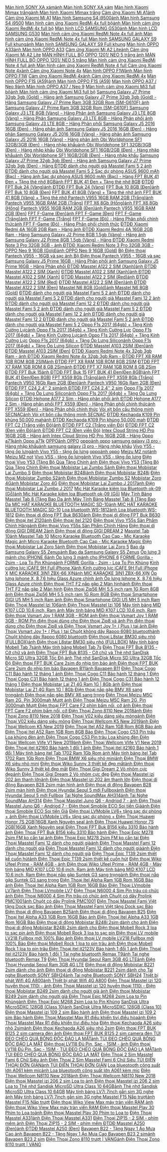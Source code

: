  [Màn hình SONY XA xám](https://xasaxa.com/v1/pd/phu-kien-khac-man-hinh-sony-xa-xam/6614)[ảnh Màn hình SONY XA xám](https://xasaxa.com/v1/storage/phu-kien-dien-thoai-khac/man-hinh-sony-xa-xam.jpg) [Màn hình Xiaomi Mimax trắng](https://xasaxa.com/v1/pd/phu-kien-khac-man-hinh-xiaomi-mimax-trang/6613)[ảnh Màn hình Xiaomi Mimax trắng](https://xasaxa.com/v1/storage/phu-kien-dien-thoai-khac/man-hinh-xiaomi-mimax-trang.jpg) [Cảm ứng Xiaomi Mi A1](https://xasaxa.com/v1/pd/phu-kien-khac-cam-ung-xiaomi-mi-a1/6612)[ảnh Cảm ứng Xiaomi Mi A1](https://xasaxa.com/v1/storage/phu-kien-dien-thoai-khac/cam-ung-xiaomi-mi-a1.jpg) [Màn hình Samsung S4 i9500](https://xasaxa.com/v1/pd/phu-kien-khac-man-hinh-samsung-s4-i9500/6611)[ảnh Màn hình Samsung S4 i9500](https://xasaxa.com/v1/storage/phu-kien-dien-thoai-khac/man-hinh-samsung-s4-i9500.jpg) [Màn hình cảm ứng Xiaomi RedMi 4x full bộ](https://xasaxa.com/v1/pd/phu-kien-khac-man-hinh-cam-ung-xiaomi-redmi-4x-full-bo/6610)[ảnh Màn hình cảm ứng Xiaomi RedMi 4x full bộ](https://xasaxa.com/v1/storage/phu-kien-dien-thoai-khac/man-hinh-cam-ung-xiaomi-redmi-4x-full-bo.jpg) [Màn hình LCD SAMSUNG G530](https://xasaxa.com/v1/pd/phu-kien-khac-man-hinh-lcd-samsung-g530/6609)[ảnh Màn hình LCD SAMSUNG G530](https://xasaxa.com/v1/storage/phu-kien-dien-thoai-khac/man-hinh-lcd-samsung-g530.jpg) [Màn hình cảm ứng Xiaomi RedMi Note 4x full ](https://xasaxa.com/v1/pd/phu-kien-khac-man-hinh-cam-ung-xiaomi-redmi-note-4x-full/6608)[ảnh Màn hình cảm ứng Xiaomi RedMi Note 4x full ](https://xasaxa.com/v1/storage/phu-kien-dien-thoai-khac/man-hinh-cam-ung-xiaomi-redmi-note-4x-full.jpg) [Màn hình SAMSUNG GALAXY S9 Full khung](https://xasaxa.com/v1/pd/phu-kien-khac-man-hinh-samsung-galaxy-s9-full-khung/6607)[ảnh Màn hình SAMSUNG GALAXY S9 Full khung](https://xasaxa.com/v1/storage/phu-kien-dien-thoai-khac/man-hinh-samsung-galaxy-s9-full-khung.jpg) [Màn hình OPPO A33](https://xasaxa.com/v1/pd/phu-kien-thay-the-man-hinh-oppo-a33/6606)[ảnh Màn hình OPPO A33](https://xasaxa.com/v1/storage/phu-kien-thay-the/man-hinh-oppo-a33.jpg) [Cảm ứng Xiaomi Mi A2 Lite](https://xasaxa.com/v1/pd/phu-kien-khac-cam-ung-xiaomi-mi-a2-lite/6605)[ảnh Cảm ứng Xiaomi Mi A2 Lite](https://xasaxa.com/v1/storage/phu-kien-dien-thoai-khac/cam-ung-xiaomi-mi-a2-lite.jpg) [MÀN HÌNH FULL BỘ OPPO 1201/ NEO 5 trắng ](https://xasaxa.com/v1/pd/mieng-dan-man-hinh-dien-thoai-man-hinh-full-bo-oppo-1201-neo-5-trang/6604)[ảnh MÀN HÌNH FULL BỘ OPPO 1201/ NEO 5 trắng ](https://xasaxa.com/v1/storage/mieng-dan-man-hinh-dien-thoai/man-hinh-full-bo-oppo-1201-neo-5-trang.jpg) [Màn hình cảm ứng Xiaomi RedMi Note 4 full ](https://xasaxa.com/v1/pd/phu-kien-khac-man-hinh-cam-ung-xiaomi-redmi-note-4-full/6603)[ảnh Màn hình cảm ứng Xiaomi RedMi Note 4 full ](https://xasaxa.com/v1/storage/phu-kien-dien-thoai-khac/man-hinh-cam-ung-xiaomi-redmi-note-4-full.jpg) [Cảm ứng Xiaomi Note 4x](https://xasaxa.com/v1/pd/phu-kien-khac-cam-ung-xiaomi-note-4x/6602)[ảnh Cảm ứng Xiaomi Note 4x](https://xasaxa.com/v1/storage/phu-kien-dien-thoai-khac/cam-ung-xiaomi-note-4x.jpg) [Màn hình OPPO F1W](https://xasaxa.com/v1/pd/phu-kien-thay-the-man-hinh-oppo-f1w/6601)[ảnh Màn hình OPPO F1W](https://xasaxa.com/v1/storage/phu-kien-thay-the/man-hinh-oppo-f1w.jpg) [Cảm ứng Xiaomi RedMi 4x](https://xasaxa.com/v1/pd/phu-kien-khac-cam-ung-xiaomi-redmi-4x/6600)[ảnh Cảm ứng Xiaomi RedMi 4x](https://xasaxa.com/v1/storage/phu-kien-dien-thoai-khac/cam-ung-xiaomi-redmi-4x.jpg) [Màn hình OPPO F1S (A59)](https://xasaxa.com/v1/pd/phu-kien-thay-the-man-hinh-oppo-f1s-a59/6599)[ảnh Màn hình OPPO F1S (A59)](https://xasaxa.com/v1/storage/phu-kien-thay-the/man-hinh-oppo-f1s-a59.jpg) [Màn hình OPPO A37 / Neo 9](https://xasaxa.com/v1/pd/phu-kien-thay-the-man-hinh-oppo-a37-neo-9/6598)[ảnh Màn hình OPPO A37 / Neo 9](https://xasaxa.com/v1/storage/phu-kien-thay-the/man-hinh-oppo-a37-neo-9.jpg) [Màn hình cảm ứng Xiaomi Mi3 full bộ](https://xasaxa.com/v1/pd/phu-kien-khac-man-hinh-cam-ung-xiaomi-mi3-full-bo/6597)[ảnh Màn hình cảm ứng Xiaomi Mi3 full bộ](https://xasaxa.com/v1/storage/phu-kien-dien-thoai-khac/man-hinh-cam-ung-xiaomi-mi3-full-bo.jpg) [Samsung Galaxy J7 Prime 32gb 3gb (Gold) - Hãng ](https://xasaxa.com/v1/pd/dien-thoai-di-dong-samsung-galaxy-j7-prime-32gb-3gb-gold-hang/6596)[ảnh Samsung Galaxy J7 Prime 32gb 3gb (Gold) - Hãng ](https://xasaxa.com/v1/storage/dien-thoai-di-dong/samsung-galaxy-j7-prime-32gb-3gb-gold-hang.jpg) [Samsung Galaxy J7 Prime Ram 3GB 32GB Rom (SM-G610F) ](https://xasaxa.com/v1/pd/dien-thoai-di-dong-samsung-galaxy-j7-prime-ram-3gb-32gb-rom-sm-g610f/6595)[ảnh Samsung Galaxy J7 Prime Ram 3GB 32GB Rom (SM-G610F) ](https://xasaxa.com/v1/storage/dien-thoai-di-dong/samsung-galaxy-j7-prime-ram-3gb-32gb-rom-sm-g610f.jpg) [Samsung Galaxy J3 LTE 8GB (Vàng) – Hãng Phân ](https://xasaxa.com/v1/pd/dien-thoai-di-dong-samsung-galaxy-j3-lte-8gb-vang-hang-phan/6594)[ảnh Samsung Galaxy J3 LTE 8GB (Vàng) – Hãng Phân ](https://xasaxa.com/v1/storage/dien-thoai-di-dong/samsung-galaxy-j3-lte-8gb-vang-hang-phan.jpg) [Samsung Galaxy J3 LTE 8GB – Hãng Phân phối ](https://xasaxa.com/v1/pd/dien-thoai-di-dong-samsung-galaxy-j3-lte-8gb-hang-phan-phoi/6593)[ảnh Samsung Galaxy J3 LTE 8GB – Hãng Phân phối ](https://xasaxa.com/v1/storage/dien-thoai-di-dong/samsung-galaxy-j3-lte-8gb-hang-phan-phoi.jpg) [Samsung Galaxy J5 2016 16GB (Đen) - Hãng phân ](https://xasaxa.com/v1/pd/dien-thoai-di-dong-samsung-galaxy-j5-2016-16gb-den-hang-phan/6592)[ảnh Samsung Galaxy J5 2016 16GB (Đen) - Hãng phân ](https://xasaxa.com/v1/storage/dien-thoai-di-dong/samsung-galaxy-j5-2016-16gb-den-hang-phan.jpg) [Samsung Galaxy J5 2016 16GB (Vàng) - Hãng phân ](https://xasaxa.com/v1/pd/dien-thoai-di-dong-samsung-galaxy-j5-2016-16gb-vang-hang-phan/6591)[ảnh Samsung Galaxy J5 2016 16GB (Vàng) - Hãng phân ](https://xasaxa.com/v1/storage/dien-thoai-di-dong/samsung-galaxy-j5-2016-16gb-vang-hang-phan.jpg) [](https://xasaxa.com/v1/pd/dien-thoai-di-dong/6590)[ảnh ](https://xasaxa.com/v1/storage/dien-thoai-di-dong/WfRj_.jpg) [Obi Worldphone SF1 32GB/3GB (Đen) - Hàng nhập khẩu](https://xasaxa.com/v1/pd/dien-thoai-di-dong-obi-worldphone-sf1-32gb3gb-den-hang-nhap-khau/6589)[ảnh Obi Worldphone SF1 32GB/3GB (Đen) - Hàng nhập khẩu](https://xasaxa.com/v1/storage/dien-thoai-di-dong/obi-worldphone-sf1-32gb3gb-den-hang-nhap-khau.jpg) [Obi Worldphone SF1 16GB/2GB (Đen) - Hàng nhập khẩu](https://xasaxa.com/v1/pd/dien-thoai-di-dong-obi-worldphone-sf1-16gb2gb-den-hang-nhap-khau/6588)[ảnh Obi Worldphone SF1 16GB/2GB (Đen) - Hàng nhập khẩu](https://xasaxa.com/v1/storage/dien-thoai-di-dong/obi-worldphone-sf1-16gb2gb-den-hang-nhap-khau.jpg) [Samsung Galaxy J7 Prime 32gb 3gb (Đen) - Hãng ](https://xasaxa.com/v1/pd/dien-thoai-di-dong-samsung-galaxy-j7-prime-32gb-3gb-den-hang/6587)[ảnh Samsung Galaxy J7 Prime 32gb 3gb (Đen) - Hãng ](https://xasaxa.com/v1/storage/dien-thoai-di-dong/samsung-galaxy-j7-prime-32gb-3gb-den-hang.jpg) [ĐTDĐ dành cho người già Masstel Fami 5 2 ](https://xasaxa.com/v1/pd/dien-thoai-di-dong-dtdd-danh-cho-nguoi-gia-masstel-fami-5-2/6586)[ảnh ĐTDĐ dành cho người già Masstel Fami 5 2 ](https://xasaxa.com/v1/storage/dien-thoai-di-dong/d99g_dtdd-danh-cho-nguoi-gia-masstel-fami-5-2.jpg) [Sạc dự phòng ASUS 9600 mAh (Bạc) - Hàng ](https://xasaxa.com/v1/pd/pin-sac-du-phong-sac-du-phong-asus-9600-mah-bac-hang/6585)[ảnh Sạc dự phòng ASUS 9600 mAh (Bạc) - Hàng ](https://xasaxa.com/v1/storage/pin-sac-du-phong/sac-du-phong-asus-9600-mah-bac-hang.jpg) [FPT BUK 41 Đen + Tặng thẻ nhớ 8GB](https://xasaxa.com/v1/pd/dien-thoai-di-dong-fpt-buk-41-den-tang-the-nho-8gb/6584)[ảnh FPT BUK 41 Đen + Tặng thẻ nhớ 8GB](https://xasaxa.com/v1/storage/dien-thoai-di-dong/fpt-buk-41-den-tang-the-nho-8gb.jpg) [ĐTDĐ FPT Buk 24 (Vàng)](https://xasaxa.com/v1/pd/dien-thoai-di-dong-dtdd-fpt-buk-24-vang/6583)[ảnh ĐTDĐ FPT Buk 24 (Vàng)](https://xasaxa.com/v1/storage/dien-thoai-di-dong/dtdd-fpt-buk-24-vang.jpg) [FPT Buk 10 8GB (Đen)](https://xasaxa.com/v1/pd/dien-thoai-di-dong-fpt-buk-10-8gb-den/6582)[ảnh FPT Buk 10 8GB (Đen)](https://xasaxa.com/v1/storage/dien-thoai-di-dong/fpt-buk-10-8gb-den.jpg) [FPT BUK 41 8GB (Vàng) + Tặng thẻ nhớ ](https://xasaxa.com/v1/pd/dien-thoai-di-dong-fpt-buk-41-8gb-vang-tang-the-nho/6581)[ảnh FPT BUK 41 8GB (Vàng) + Tặng thẻ nhớ ](https://xasaxa.com/v1/storage/dien-thoai-di-dong/fpt-buk-41-8gb-vang-tang-the-nho.jpg) [Pantech V955 16GB RAM 2GB (Trắng)](https://xasaxa.com/v1/pd/dien-thoai-di-dong-pantech-v955-16gb-ram-2gb-trang/6580)[ảnh Pantech V955 16GB RAM 2GB (Trắng)](https://xasaxa.com/v1/storage/dien-thoai-di-dong/pantech-v955-16gb-ram-2gb-trang.jpg) [FPT X6 8Gb (Hồng)](https://xasaxa.com/v1/pd/dien-thoai-di-dong-fpt-x6-8gb-hong/6579)[ảnh FPT X6 8Gb (Hồng)](https://xasaxa.com/v1/storage/dien-thoai-di-dong/fpt-x6-8gb-hong.jpg) [Pantech V955 16GB RAM 2GB (Đen)](https://xasaxa.com/v1/pd/dien-thoai-di-dong-pantech-v955-16gb-ram-2gb-den/6578)[ảnh Pantech V955 16GB RAM 2GB (Đen)](https://xasaxa.com/v1/storage/dien-thoai-di-dong/pantech-v955-16gb-ram-2gb-den.jpg) [FPT F-Game (Đen)](https://xasaxa.com/v1/pd/dien-thoai-di-dong-fpt-f-game-den/6577)[ảnh FPT F-Game (Đen)](https://xasaxa.com/v1/storage/dien-thoai-di-dong/fpt-f-game-den.jpg) [FPT F-Game (Trắng)](https://xasaxa.com/v1/pd/dien-thoai-di-dong-fpt-f-game-trang/6576)[ảnh FPT F-Game (Trắng)](https://xasaxa.com/v1/storage/dien-thoai-di-dong/fpt-f-game-trang.jpg) [FPT F-Game (Đỏ) - Hãng Phân phối chính thức](https://xasaxa.com/v1/pd/dien-thoai-di-dong-fpt-f-game-do-hang-phan-phoi-chinh-thuc/6575)[ảnh FPT F-Game (Đỏ) - Hãng Phân phối chính thức](https://xasaxa.com/v1/storage/dien-thoai-di-dong/fpt-f-game-do-hang-phan-phoi-chinh-thuc.jpg) [ĐTDĐ Xiaomi Redmi 4A 16GB 2GB Ram - Hàng ](https://xasaxa.com/v1/pd/dien-thoai-di-dong-dtdd-xiaomi-redmi-4a-16gb-2gb-ram-hang/6574)[ảnh ĐTDĐ Xiaomi Redmi 4A 16GB 2GB Ram - Hàng ](https://xasaxa.com/v1/storage/dien-thoai-di-dong/dtdd-xiaomi-redmi-4a-16gb-2gb-ram-hang.jpg) [Samsung Galaxy J2 Prime 8GB 1.5gb (Vàng) - Hãng ](https://xasaxa.com/v1/pd/dien-thoai-di-dong-samsung-galaxy-j2-prime-8gb-15gb-vang-hang/6573)[ảnh Samsung Galaxy J2 Prime 8GB 1.5gb (Vàng) - Hãng ](https://xasaxa.com/v1/storage/dien-thoai-di-dong/samsung-galaxy-j2-prime-8gb-15gb-vang-hang.jpg) [ĐTDĐ Xiaomi Redmi Note 3 Pro 32GB 3GB - ](https://xasaxa.com/v1/pd/dien-thoai-di-dong-dtdd-xiaomi-redmi-note-3-pro-32gb-3gb/6572)[ảnh ĐTDĐ Xiaomi Redmi Note 3 Pro 32GB 3GB - ](https://xasaxa.com/v1/storage/dien-thoai-di-dong/dtdd-xiaomi-redmi-note-3-pro-32gb-3gb.jpg) [OPPO Neo 9 16GB (Gold)](https://xasaxa.com/v1/pd/dien-thoai-di-dong-oppo-neo-9-16gb-gold/6571)[ảnh OPPO Neo 9 16GB (Gold)](https://xasaxa.com/v1/storage/dien-thoai-di-dong/oppo-neo-9-16gb-gold.jpg) [Bộ Điện thoại Pantech V955 - 16GB và sạc ](https://xasaxa.com/v1/pd/dien-thoai-di-dong-bo-dien-thoai-pantech-v955-16gb-va-sac/6570)[ảnh Bộ Điện thoại Pantech V955 - 16GB và sạc ](https://xasaxa.com/v1/storage/dien-thoai-di-dong/bo-dien-thoai-pantech-v955-16gb-va-sac.jpg) [Samsung Galaxy J5 Prime 16GB - Hãng Phân phối ](https://xasaxa.com/v1/pd/dien-thoai-di-dong-samsung-galaxy-j5-prime-16gb-hang-phan-phoi/6569)[ảnh Samsung Galaxy J5 Prime 16GB - Hãng Phân phối ](https://xasaxa.com/v1/storage/dien-thoai-di-dong/samsung-galaxy-j5-prime-16gb-hang-phan-phoi.jpg) [ĐTDĐ Masstel A122 2 SIM (Xanh)](https://xasaxa.com/v1/pd/dien-thoai-di-dong-dtdd-masstel-a122-2-sim-xanh/6568)[ảnh ĐTDĐ Masstel A122 2 SIM (Xanh)](https://xasaxa.com/v1/storage/dien-thoai-di-dong/dtdd-masstel-a122-2-sim-xanh.jpg) [ĐTDĐ Masstel A102 2 SIM (Xanh)](https://xasaxa.com/v1/pd/dien-thoai-di-dong-dtdd-masstel-a102-2-sim-xanh/6567)[ảnh ĐTDĐ Masstel A102 2 SIM (Xanh)](https://xasaxa.com/v1/storage/dien-thoai-di-dong/dtdd-masstel-a102-2-sim-xanh.jpg) [ĐTDĐ Masstel A122 2 SIM (Red)](https://xasaxa.com/v1/pd/dien-thoai-di-dong-dtdd-masstel-a122-2-sim-red/6566)[ảnh ĐTDĐ Masstel A122 2 SIM (Red)](https://xasaxa.com/v1/storage/dien-thoai-di-dong/dtdd-masstel-a122-2-sim-red.jpg) [ĐTDĐ Masstel A122 2 SIM (Đen)](https://xasaxa.com/v1/pd/dien-thoai-di-dong-dtdd-masstel-a122-2-sim-den/6565)[ảnh ĐTDĐ Masstel A122 2 SIM (Đen)](https://xasaxa.com/v1/storage/dien-thoai-di-dong/dtdd-masstel-a122-2-sim-den.jpg) [Masstel N6 8GB (Gold)](https://xasaxa.com/v1/pd/dien-thoai-di-dong-masstel-n6-8gb-gold/6564)[ảnh Masstel N6 8GB (Gold)](https://xasaxa.com/v1/storage/dien-thoai-di-dong/masstel-n6-8gb-gold.jpg) [ĐTDĐ dành cho người già Masstel Fami 5 2 ](https://xasaxa.com/v1/pd/dien-thoai-di-dong-dtdd-danh-cho-nguoi-gia-masstel-fami-5-2/6563)[ảnh ĐTDĐ dành cho người già Masstel Fami 5 2 ](https://xasaxa.com/v1/storage/dien-thoai-di-dong/G9gS_dtdd-danh-cho-nguoi-gia-masstel-fami-5-2.jpg) [ĐTDĐ dành cho người già Masstel Fami 12 2 ](https://xasaxa.com/v1/pd/dien-thoai-di-dong-dtdd-danh-cho-nguoi-gia-masstel-fami-12-2/6562)[ảnh ĐTDĐ dành cho người già Masstel Fami 12 2 ](https://xasaxa.com/v1/storage/dien-thoai-di-dong/DcsU_dtdd-danh-cho-nguoi-gia-masstel-fami-12-2.jpg) [ĐTDĐ dành cho người già Masstel Fami 5 2 ](https://xasaxa.com/v1/pd/dien-thoai-di-dong-dtdd-danh-cho-nguoi-gia-masstel-fami-5-2/6561)[ảnh ĐTDĐ dành cho người già Masstel Fami 5 2 ](https://xasaxa.com/v1/storage/dien-thoai-di-dong/6ouH_dtdd-danh-cho-nguoi-gia-masstel-fami-5-2.jpg) [ĐTDĐ dành cho người già Masstel Fami 12 2 ](https://xasaxa.com/v1/pd/dien-thoai-di-dong-dtdd-danh-cho-nguoi-gia-masstel-fami-12-2/6560)[ảnh ĐTDĐ dành cho người già Masstel Fami 12 2 ](https://xasaxa.com/v1/storage/dien-thoai-di-dong/dtdd-danh-cho-nguoi-gia-masstel-fami-12-2.jpg) [ĐTDĐ dành cho người già Masstel Fami 5 2 ](https://xasaxa.com/v1/pd/dien-thoai-di-dong-dtdd-danh-cho-nguoi-gia-masstel-fami-5-2/6559)[ảnh ĐTDĐ dành cho người già Masstel Fami 5 2 ](https://xasaxa.com/v1/storage/dien-thoai-di-dong/dtdd-danh-cho-nguoi-gia-masstel-fami-5-2.jpg) [Oppo F1s 2017 (64gb) + Tặng Kính Cường Lực](https://xasaxa.com/v1/pd/dien-thoai-di-dong-oppo-f1s-2017-64gb-tang-kinh-cuong-luc/6558)[ảnh Oppo F1s 2017 (64gb) + Tặng Kính Cường Lực](https://xasaxa.com/v1/storage/dien-thoai-di-dong/tjxN_oppo-f1s-2017-64gb-tang-kinh-cuong-luc.jpg) [Oppo F1s 2017 (64gb) + Tặng Kính Cường Lực](https://xasaxa.com/v1/pd/dien-thoai-di-dong-oppo-f1s-2017-64gb-tang-kinh-cuong-luc/6557)[ảnh Oppo F1s 2017 (64gb) + Tặng Kính Cường Lực](https://xasaxa.com/v1/storage/dien-thoai-di-dong/oppo-f1s-2017-64gb-tang-kinh-cuong-luc.jpg) [Oppo F1s 2017 (64gb) + Tặng Ốp Lưng Silicon](https://xasaxa.com/v1/pd/dien-thoai-di-dong-oppo-f1s-2017-64gb-tang-op-lung-silicon/6556)[ảnh Oppo F1s 2017 (64gb) + Tặng Ốp Lưng Silicon](https://xasaxa.com/v1/storage/dien-thoai-di-dong/rXmB_oppo-f1s-2017-64gb-tang-op-lung-silicon.jpg) [ĐTDĐ Masstel A103 2SIM (Đen)](https://xasaxa.com/v1/pd/dien-thoai-di-dong-dtdd-masstel-a103-2sim-den/6555)[ảnh ĐTDĐ Masstel A103 2SIM (Đen)](https://xasaxa.com/v1/storage/dien-thoai-di-dong/dtdd-masstel-a103-2sim-den.jpg) [ĐTDĐ Xiaomi Redmi Note 4x 32gb 3gb Ram - ](https://xasaxa.com/v1/pd/dien-thoai-di-dong-dtdd-xiaomi-redmi-note-4x-32gb-3gb-ram/6554)[ảnh ĐTDĐ Xiaomi Redmi Note 4x 32gb 3gb Ram - ](https://xasaxa.com/v1/storage/dien-thoai-di-dong/dtdd-xiaomi-redmi-note-4x-32gb-3gb-ram.jpg) [ĐTDĐ FPT X8 RAM 1GB ROM 8GB 2SIM](https://xasaxa.com/v1/pd/dien-thoai-di-dong-dtdd-fpt-x8-ram-1gb-rom-8gb-2sim/6553)[ảnh ĐTDĐ FPT X8 RAM 1GB ROM 8GB 2SIM](https://xasaxa.com/v1/storage/dien-thoai-di-dong/dtdd-fpt-x8-ram-1gb-rom-8gb-2sim.jpg) [ĐTDĐ FPT X7 RAM 1GB ROM 8 GB 2Sim](https://xasaxa.com/v1/pd/dien-thoai-di-dong-dtdd-fpt-x7-ram-1gb-rom-8-gb-2sim/6552)[ảnh ĐTDĐ FPT X7 RAM 1GB ROM 8 GB 2Sim](https://xasaxa.com/v1/storage/dien-thoai-di-dong/dtdd-fpt-x7-ram-1gb-rom-8-gb-2sim.jpg) [ĐTDĐ FPT Buk 15](https://xasaxa.com/v1/pd/dien-thoai-di-dong-dtdd-fpt-buk-15/6551)[ảnh ĐTDĐ FPT Buk 15](https://xasaxa.com/v1/storage/dien-thoai-di-dong/dtdd-fpt-buk-15.jpg) [FPT BUK 41 Đen(Đen 8GB)](https://xasaxa.com/v1/pd/dien-thoai-di-dong-fpt-buk-41-denden-8gb/6550)[ảnh FPT BUK 41 Đen(Đen 8GB)](https://xasaxa.com/v1/storage/dien-thoai-di-dong/fpt-buk-41-denden-8gb.jpg) [FPT X559 8Gb (Trắng)](https://xasaxa.com/v1/pd/dien-thoai-di-dong-fpt-x559-8gb-trang/6549)[ảnh FPT X559 8Gb (Trắng)](https://xasaxa.com/v1/storage/dien-thoai-di-dong/fpt-x559-8gb-trang.jpg) [Pantech V950 16Gb Ram 2GB (Đen)](https://xasaxa.com/v1/pd/dien-thoai-di-dong-pantech-v950-16gb-ram-2gb-den/6548)[ảnh Pantech V950 16Gb Ram 2GB (Đen)](https://xasaxa.com/v1/storage/dien-thoai-di-dong/pantech-v950-16gb-ram-2gb-den.jpg) [ĐTDĐ FPT C24 2.4'' 2 sim](https://xasaxa.com/v1/pd/dien-thoai-di-dong-dtdd-fpt-c24-24-2-sim/6547)[ảnh ĐTDĐ FPT C24 2.4'' 2 sim](https://xasaxa.com/v1/storage/dien-thoai-di-dong/dtdd-fpt-c24-24-2-sim.jpg) [Oppo F1s 2017 (64gb) + Tặng Ốp Lưng Silicon](https://xasaxa.com/v1/pd/dien-thoai-di-dong-oppo-f1s-2017-64gb-tang-op-lung-silicon/6546)[ảnh Oppo F1s 2017 (64gb) + Tặng Ốp Lưng Silicon](https://xasaxa.com/v1/storage/dien-thoai-di-dong/oppo-f1s-2017-64gb-tang-op-lung-silicon.jpg) [ĐTDĐ Hphone A177 2 Sim - Hãng phân phối ](https://xasaxa.com/v1/pd/dien-thoai-di-dong-dtdd-hphone-a177-2-sim-hang-phan-phoi/6545)[ảnh ĐTDĐ Hphone A177 2 Sim - Hãng phân phối ](https://xasaxa.com/v1/storage/dien-thoai-di-dong/dtdd-hphone-a177-2-sim-hang-phan-phoi.jpg) [FPT X559 (Đen) - Hãng Phân phối chính thức](https://xasaxa.com/v1/pd/dien-thoai-di-dong-fpt-x559-den-hang-phan-phoi-chinh-thuc/6544)[ảnh FPT X559 (Đen) - Hãng Phân phối chính thức](https://xasaxa.com/v1/storage/dien-thoai-di-dong/fpt-x559-den-hang-phan-phoi-chinh-thuc.jpg) [Vòi xịt bồn cầu thông minh SECNAC](https://xasaxa.com/v1/pd/bo-phu-kien-phong-tam-voi-xit-bon-cau-thong-minh-secnac/6543)[ảnh Vòi xịt bồn cầu thông minh SECNAC](https://xasaxa.com/v1/storage/phu-kien-nha-tam-khac/voi-xit-bon-cau-thong-minh-secnac.jpg) [ĐTDĐ Kechaoda K109 Pin khủng 50.000 mah](https://xasaxa.com/v1/pd/dien-thoai-di-dong-dtdd-kechaoda-k109-pin-khung-50000-mah/6542)[ảnh ĐTDĐ Kechaoda K109 Pin khủng 50.000 mah](https://xasaxa.com/v1/storage/dien-thoai-di-dong/dtdd-kechaoda-k109-pin-khung-50000-mah.jpg) [ĐTDĐ FPT C2 (Trắng viền Đỏ)](https://xasaxa.com/v1/pd/dien-thoai-di-dong-dtdd-fpt-c2-trang-vien-do/6541)[ảnh ĐTDĐ FPT C2 (Trắng viền Đỏ)](https://xasaxa.com/v1/storage/dien-thoai-di-dong/dtdd-fpt-c2-trang-vien-do.jpg) [ĐTDĐ FPT C2 (Đen viền Đỏ)](https://xasaxa.com/v1/pd/dien-thoai-di-dong-dtdd-fpt-c2-den-vien-do/6540)[ảnh ĐTDĐ FPT C2 (Đen viền Đỏ)](https://xasaxa.com/v1/storage/dien-thoai-di-dong/dtdd-fpt-c2-den-vien-do.jpg) [Intex Cloud String HD Pro 16GB 2GB - Hãng ](https://xasaxa.com/v1/pd/dien-thoai-di-dong-intex-cloud-string-hd-pro-16gb-2gb-hang/6539)[ảnh Intex Cloud String HD Pro 16GB 2GB - Hãng ](https://xasaxa.com/v1/storage/dien-thoai-di-dong/intex-cloud-string-hd-pro-16gb-2gb-hang.jpg) [Oppo a71k](https://xasaxa.com/v1/pd/dien-thoai-di-dong-oppo-a71k/6538)[ảnh Oppo a71k](https://xasaxa.com/v1/storage/dien-thoai-di-dong/oppo-a71k.jpg) [OPPO](https://xasaxa.com/v1/pd/dien-thoai-di-dong-oppo/6537)[ảnh OPPO](https://xasaxa.com/v1/storage/dien-thoai-di-dong/Ienj_oppo.jpg) [oppo](https://xasaxa.com/v1/pd/dien-thoai-di-dong-oppo/6536)[ảnh oppo](https://xasaxa.com/v1/storage/dien-thoai-di-dong/0KOC_oppo.jpg) [samsung galaxy j3 pro - Hàng nhập khẩu](https://xasaxa.com/v1/pd/dien-thoai-di-dong-samsung-galaxy-j3-pro-hang-nhap-khau/6535)[ảnh samsung galaxy j3 pro - Hàng nhập khẩu](https://xasaxa.com/v1/storage/dien-thoai-di-dong/samsung-galaxy-j3-pro-hang-nhap-khau.jpg) [Vivo Y55 - tặng ốp lưng](https://xasaxa.com/v1/pd/dien-thoai-di-dong-vivo-y55-tang-op-lung/6534)[ảnh Vivo Y55 - tặng ốp lưng](https://xasaxa.com/v1/storage/dien-thoai-di-dong/vivo-y55-tang-op-lung.jpg) [oppo](https://xasaxa.com/v1/pd/dien-thoai-di-dong-oppo/6533)[ảnh oppo](https://xasaxa.com/v1/storage/dien-thoai-di-dong/oppo.jpg) [Meizu M2 not](https://xasaxa.com/v1/pd/dien-thoai-di-dong-meizu-m2-not/6532)[ảnh Meizu M2 not](https://xasaxa.com/v1/storage/dien-thoai-di-dong/meizu-m2-not.jpg) [Vivo V5S - tặng ốp lưng](https://xasaxa.com/v1/pd/dien-thoai-di-dong-vivo-v5s-tang-op-lung/6531)[ảnh Vivo V5S - tặng ốp lưng](https://xasaxa.com/v1/storage/dien-thoai-di-dong/vivo-v5s-tang-op-lung.jpg) [Điện thoại Vivo Y53 (Tặng Bộ Qùa Tặng Chính ](https://xasaxa.com/v1/pd/dien-thoai-di-dong-dien-thoai-vivo-y53-tang-bo-qua-tang-chinh/6530)[ảnh Điện thoại Vivo Y53 (Tặng Bộ Qùa Tặng Chính ](https://xasaxa.com/v1/storage/dien-thoai-di-dong/dien-thoai-vivo-y53-tang-bo-qua-tang-chinh.jpg) [Điện thoại Mobiistar Lai Zumbo S](https://xasaxa.com/v1/pd/dien-thoai-di-dong-dien-thoai-mobiistar-lai-zumbo-s/6529)[ảnh Điện thoại Mobiistar Lai Zumbo S](https://xasaxa.com/v1/storage/dien-thoai-di-dong/dien-thoai-mobiistar-lai-zumbo-s.jpg) [Điện thoại Mobiistar B248i](https://xasaxa.com/v1/pd/dien-thoai-di-dong-dien-thoai-mobiistar-b248i/6528)[ảnh Điện thoại Mobiistar B248i](https://xasaxa.com/v1/storage/dien-thoai-di-dong/AqV0_dien-thoai-mobiistar-b248i.jpg) [Điện thoại Mobiistar Zumbo S2](https://xasaxa.com/v1/pd/dien-thoai-di-dong-dien-thoai-mobiistar-zumbo-s2/6527)[ảnh Điện thoại Mobiistar Zumbo S2](https://xasaxa.com/v1/storage/dien-thoai-di-dong/Qizu_dien-thoai-mobiistar-zumbo-s2.jpg) [Mobiistar Zoro 4G](https://xasaxa.com/v1/pd/dien-thoai-di-dong-mobiistar-zoro-4g/6526)[ảnh Mobiistar Zoro 4G](https://xasaxa.com/v1/storage/dien-thoai-di-dong/tmwf_mobiistar-zoro-4g.jpg) [Điện thoại Mobiistar Lai Zumbo J 2017](https://xasaxa.com/v1/pd/dien-thoai-di-dong-dien-thoai-mobiistar-lai-zumbo-j-2017/6525)[ảnh Điện thoại Mobiistar Lai Zumbo J 2017](https://xasaxa.com/v1/storage/dien-thoai-di-dong/dien-thoai-mobiistar-lai-zumbo-j-2017.jpg) [Mic Hát Karaoke kiêm loa Bluetooth ok-09 (Gỗ)](https://xasaxa.com/v1/pd/phu-kien-khac-mic-hat-karaoke-kiem-loa-bluetooth-ok-09-go/6524)[ảnh Mic Hát Karaoke kiêm loa Bluetooth ok-09 (Gỗ)](https://xasaxa.com/v1/storage/phu-kien-dien-thoai-khac/mic-hat-karaoke-kiem-loa-bluetooth-ok-09-go.jpg) [Máy Tính Bảng Masstel Tab 8 (Tặng Bao Da ](https://xasaxa.com/v1/pd/may-tinh-bang-may-tinh-bang-masstel-tab-8-tang-bao-da/6523)[ảnh Máy Tính Bảng Masstel Tab 8 (Tặng Bao Da ](https://xasaxa.com/v1/storage/may-tinh-bang/may-tinh-bang-masstel-tab-8-tang-bao-da.jpg) [MIC HÁT KARAOKE BLUETOOTH MAGIC SD-10](https://xasaxa.com/v1/pd/phu-kien-khac-mic-hat-karaoke-bluetooth-magic-sd-10/6522)[ảnh MIC HÁT KARAOKE BLUETOOTH MAGIC SD-10](https://xasaxa.com/v1/storage/phu-kien-dien-thoai-khac/mic-hat-karaoke-bluetooth-magic-sd-10.jpg) [Loa bluetooth WS-1812](https://xasaxa.com/v1/pd/phu-kien-khac-loa-bluetooth-ws-1812/6521)[ảnh Loa bluetooth WS-1812](https://xasaxa.com/v1/storage/phu-kien-dien-thoai-khac/loa-bluetooth-ws-1812.jpg) [Điện thoại di động FPT Buk B630](https://xasaxa.com/v1/pd/dien-thoai-di-dong-dien-thoai-di-dong-fpt-buk-b630/6520)[ảnh Điện thoại di động FPT Buk B630](https://xasaxa.com/v1/storage/dien-thoai-di-dong/dien-thoai-di-dong-fpt-buk-b630.jpg) [Điện thoại itel 2120](https://xasaxa.com/v1/pd/dien-thoai-di-dong-dien-thoai-itel-2120/6519)[ảnh Điện thoại itel 2120](https://xasaxa.com/v1/storage/dien-thoai-di-dong/dien-thoai-itel-2120.jpg) [Điện thoại Vivo Y55s Sản Phẩm Chính Hãng](https://xasaxa.com/v1/pd/dien-thoai-di-dong-dien-thoai-vivo-y55s-san-pham-chinh-hang/6518)[ảnh Điện thoại Vivo Y55s Sản Phẩm Chính Hãng](https://xasaxa.com/v1/storage/dien-thoai-di-dong/dien-thoai-vivo-y55s-san-pham-chinh-hang.jpg) [Điện thoại di động GIGI DREAM 2](https://xasaxa.com/v1/pd/dien-thoai-di-dong-dien-thoai-di-dong-gigi-dream-2/6517)[ảnh Điện thoại di động GIGI DREAM 2](https://xasaxa.com/v1/storage/dien-thoai-di-dong/dien-thoai-di-dong-gigi-dream-2.jpg) [Masstel Tab 10](https://xasaxa.com/v1/pd/may-tinh-bang-masstel-tab-10/6516)[ảnh Masstel Tab 10](https://xasaxa.com/v1/storage/may-tinh-bang/masstel-tab-10.jpg) [Micro Karaoke Bluetooth Cao Cap - Mic Karaoke Magic ](https://xasaxa.com/v1/pd/phu-kien-khac-micro-karaoke-bluetooth-cao-cap-mic-karaoke-magic/6515)[ảnh Micro Karaoke Bluetooth Cao Cap - Mic Karaoke Magic ](https://xasaxa.com/v1/storage/phu-kien-dien-thoai-khac/micro-karaoke-bluetooth-cao-cap-mic-karaoke-magic.jpg) [Điện thoại Mobiistar Lai Zoro 5](https://xasaxa.com/v1/pd/phu-kien-khac-dien-thoai-mobiistar-lai-zoro-5/6514)[ảnh Điện thoại Mobiistar Lai Zoro 5](https://xasaxa.com/v1/storage/phu-kien-dien-thoai-khac/dien-thoai-mobiistar-lai-zoro-5.jpg) [Bao da Samsung Galaxy S5 Zenus](https://xasaxa.com/v1/pd/phu-kien-khac-bao-da-samsung-galaxy-s5-zenus/6513)[ảnh Bao da Samsung Galaxy S5 Zenus](https://xasaxa.com/v1/storage/phu-kien-dien-thoai-khac/bao-da-samsung-galaxy-s5-zenus.jpg) [Ốp lưng 3 mảnh cho IPHONE 6](https://xasaxa.com/v1/pd/phu-kien-khac-op-lung-3-manh-cho-iphone-6/6512)[ảnh Ốp lưng 3 mảnh cho IPHONE 6](https://xasaxa.com/v1/storage/phu-kien-dien-thoai-khac/op-lung-3-manh-cho-iphone-6.jpg) [FORME Gorilla - 2sim - Loa To Pin Khủng](https://xasaxa.com/v1/pd/dien-thoai-di-dong-forme-gorilla-2sim-loa-to-pin-khung/6511)[ảnh FORME Gorilla - 2sim - Loa To Pin Khủng](https://xasaxa.com/v1/storage/dien-thoai-di-dong/forme-gorilla-2sim-loa-to-pin-khung.jpg) [Kính cường lực iCAFE 9H Full iPhone X](https://xasaxa.com/v1/pd/mieng-dan-man-hinh-dien-thoai-kinh-cuong-luc-icafe-9h-full-iphone-x/6510)[ảnh Kính cường lực iCAFE 9H Full iPhone X](https://xasaxa.com/v1/storage/mieng-dan-man-hinh-dien-thoai/kinh-cuong-luc-icafe-9h-full-iphone-x.jpg) [MIC KARAOKE 3IN1 ZBX-66 XỊN](https://xasaxa.com/v1/pd/phu-kien-khac-mic-karaoke-3in1-zbx-66-xin/6509)[ảnh MIC KARAOKE 3IN1 ZBX-66 XỊN](https://xasaxa.com/v1/storage/phu-kien-dien-thoai-khac/mic-karaoke-3in1-zbx-66-xin.jpg) [Ốp lưng Iphone X, 8,7,6 hiệu Glass Azure chính ](https://xasaxa.com/v1/pd/phu-kien-khac-op-lung-iphone-x-876-hieu-glass-azure-chinh/6508)[ảnh Ốp lưng Iphone X, 8,7,6 hiệu Glass Azure chính ](https://xasaxa.com/v1/storage/phu-kien-dien-thoai-khac/op-lung-iphone-x-876-hieu-glass-azure-chinh.jpg) [Điện thoại THT F2 nắp gập 2 Màn hình](https://xasaxa.com/v1/pd/dien-thoai-di-dong-dien-thoai-tht-f2-nap-gap-2-man-hinh/6507)[ảnh Điện thoại THT F2 nắp gập 2 Màn hình](https://xasaxa.com/v1/storage/dien-thoai-di-dong/dien-thoai-tht-f2-nap-gap-2-man-hinh.jpg) [Điện thoại Zip56 MH 5.5 inch ram 1G,Rom 8GB ](https://xasaxa.com/v1/pd/dien-thoai-di-dong-dien-thoai-zip56-mh-55-inch-ram-1grom-8gb/6506)[ảnh Điện thoại Zip56 MH 5.5 inch ram 1G,Rom 8GB ](https://xasaxa.com/v1/storage/dien-thoai-di-dong/dien-thoai-zip56-mh-55-inch-ram-1grom-8gb.jpg) [Điện thoại Smartphone GIGI U5 MH 5 inch Ram ](https://xasaxa.com/v1/pd/dien-thoai-di-dong-dien-thoai-smartphone-gigi-u5-mh-5-inch-ram/6505)[ảnh Điện thoại Smartphone GIGI U5 MH 5 inch Ram ](https://xasaxa.com/v1/storage/dien-thoai-di-dong/dien-thoai-smartphone-gigi-u5-mh-5-inch-ram.jpg) [Điện Thoại Masstel Izi 106](https://xasaxa.com/v1/pd/dien-thoai-di-dong-dien-thoai-masstel-izi-106/6504)[ảnh Điện Thoại Masstel Izi 106](https://xasaxa.com/v1/storage/dien-thoai-di-dong/dien-thoai-masstel-izi-106.jpg) [Máy tính bảng MID K107 LCD 10.6 inch, Ram ](https://xasaxa.com/v1/pd/may-tinh-bang-may-tinh-bang-mid-k107-lcd-106-inch-ram/6503)[ảnh Máy tính bảng MID K107 LCD 10.6 inch, Ram ](https://xasaxa.com/v1/storage/may-tinh-bang/PeWU_may-tinh-bang-mid-k107-lcd-106-inch-ram.jpg) [Điện thoại Vsmart Joy 1 RAM 3GB - ROM ](https://xasaxa.com/v1/pd/dien-thoai-di-dong-dien-thoai-vsmart-joy-1-ram-3gb-rom/6502)[ảnh Điện thoại Vsmart Joy 1 RAM 3GB - ROM ](https://xasaxa.com/v1/storage/dien-thoai-di-dong/dien-thoai-vsmart-joy-1-ram-3gb-rom.jpg) [Pin điện thoại dùng cho Điện thoại Zip8 và ](https://xasaxa.com/v1/pd/pin-va-bo-sac-pin-dien-thoai-dung-cho-dien-thoai-zip8-va/6501)[ảnh Pin điện thoại dùng cho Điện thoại Zip8 và ](https://xasaxa.com/v1/storage/pin-va-bo-sac/pin-dien-thoai-dung-cho-dien-thoai-zip8-va.jpg) [Điện Thoại Vsmart Joy 1+ ( Plus ) tai ](https://xasaxa.com/v1/pd/dien-thoai-di-dong-dien-thoai-vsmart-joy-1-plus-tai/6500)[ảnh Điện Thoại Vsmart Joy 1+ ( Plus ) tai ](https://xasaxa.com/v1/storage/dien-thoai-di-dong/dien-thoai-vsmart-joy-1-plus-tai.jpg) [Chuột không dây Rapoo 6080 bluetooth](https://xasaxa.com/v1/pd/chuot-co-ban-chuot-khong-day-rapoo-6080-bluetooth/6499)[ảnh Chuột không dây Rapoo 6080 bluetooth](https://xasaxa.com/v1/storage/chuot-co-ban/chuot-khong-day-rapoo-6080-bluetooth.jpg) [Điện thoại L8star BM30 siêu nhỏ (FULLBOX)](https://xasaxa.com/v1/pd/dien-thoai-di-dong-dien-thoai-l8star-bm30-sieu-nho-fullbox/6498)[ảnh Điện thoại L8star BM30 siêu nhỏ (FULLBOX)](https://xasaxa.com/v1/storage/dien-thoai-di-dong/dien-thoai-l8star-bm30-sieu-nho-fullbox.jpg) [Máy tính bảng Mobell Tab 7s](https://xasaxa.com/v1/pd/may-tinh-bang-may-tinh-bang-mobell-tab-7s/6497)[ảnh Máy tính bảng Mobell Tab 7s](https://xasaxa.com/v1/storage/may-tinh-bang/may-tinh-bang-mobell-tab-7s.jpg) [Điện Thoại FPT Buk B135 - Cỡ chữ và ](https://xasaxa.com/v1/pd/dien-thoai-di-dong-dien-thoai-fpt-buk-b135-co-chu-va/6496)[ảnh Điện Thoại FPT Buk B135 - Cỡ chữ và ](https://xasaxa.com/v1/storage/dien-thoai-di-dong/dien-thoai-fpt-buk-b135-co-chu-va.jpg) [Thẻ nhớ SanDisk Micro SD Ultra 32GB Tốc Độ ](https://xasaxa.com/v1/pd/the-nho-micro-sd-the-nho-sandisk-micro-sd-ultra-32gb-toc-do/6495)[ảnh Thẻ nhớ SanDisk Micro SD Ultra 32GB Tốc Độ ](https://xasaxa.com/v1/storage/the-nho-micro-sd/the-nho-sandisk-micro-sd-ultra-32gb-toc-do.jpg) [Điện thoại FPT BUK Care 2sim đo nhịp tim,bảo ](https://xasaxa.com/v1/pd/dien-thoai-di-dong-dien-thoai-fpt-buk-care-2sim-do-nhip-timbao/6494)[ảnh Điện thoại FPT BUK Care 2sim đo nhịp tim,bảo ](https://xasaxa.com/v1/storage/dien-thoai-di-dong/dien-thoai-fpt-buk-care-2sim-do-nhip-timbao.jpg) [Bavapen B11](https://xasaxa.com/v1/pd/dien-thoai-di-dong-bavapen-b11/6493)[ảnh Bavapen B11](https://xasaxa.com/v1/storage/dien-thoai-di-dong/bavapen-b11.jpg) [Điện Thoại Cogo C11 Bảo hành 12 tháng 1 ](https://xasaxa.com/v1/pd/dien-thoai-di-dong-dien-thoai-cogo-c11-bao-hanh-12-thang-1/6492)[ảnh Điện Thoại Cogo C11 Bảo hành 12 tháng 1 ](https://xasaxa.com/v1/storage/dien-thoai-di-dong/dien-thoai-cogo-c11-bao-hanh-12-thang-1.jpg) [Điện Thoại Cogo C31 Bảo hành 12 tháng 1 ](https://xasaxa.com/v1/pd/dien-thoai-di-dong-dien-thoai-cogo-c31-bao-hanh-12-thang-1/6491)[ảnh Điện Thoại Cogo C31 Bảo hành 12 tháng 1 ](https://xasaxa.com/v1/storage/dien-thoai-di-dong/dien-thoai-cogo-c31-bao-hanh-12-thang-1.jpg) [Điện thoại Mobiistar Lai Z1 4G Ram 1G | 8Gb ](https://xasaxa.com/v1/pd/dien-thoai-di-dong-dien-thoai-mobiistar-lai-z1-4g-ram-1g-8gb/6490)[ảnh Điện thoại Mobiistar Lai Z1 4G Ram 1G | 8Gb ](https://xasaxa.com/v1/storage/dien-thoai-di-dong/dien-thoai-mobiistar-lai-z1-4g-ram-1g-8gb.jpg) [Điện thoại nắp gập BMV X6 sang trọng](https://xasaxa.com/v1/pd/dien-thoai-di-dong-dien-thoai-nap-gap-bmv-x6-sang-trong/6489)[ảnh Điện thoại nắp gập BMV X6 sang trọng](https://xasaxa.com/v1/storage/dien-thoai-di-dong/dien-thoai-nap-gap-bmv-x6-sang-trong.jpg) [Điện Thoại Meizu M5C Ram 2G, Pin 3000mah Mượt ](https://xasaxa.com/v1/pd/dien-thoai-di-dong-dien-thoai-meizu-m5c-ram-2g-pin-3000mah-muot/6488)[ảnh Điện Thoại Meizu M5C Ram 2G, Pin 3000mah Mượt ](https://xasaxa.com/v1/storage/dien-thoai-di-dong/dien-thoai-meizu-m5c-ram-2g-pin-3000mah-muot.jpg) [Điện thoại FPT Care F2 phím bấm nổi, cỡ ](https://xasaxa.com/v1/pd/dien-thoai-di-dong-dien-thoai-fpt-care-f2-phim-bam-noi-co/6487)[ảnh Điện thoại FPT Care F2 phím bấm nổi, cỡ ](https://xasaxa.com/v1/storage/dien-thoai-di-dong/dien-thoai-fpt-care-f2-phim-bam-noi-co.jpg) [Điện Thoại Zono 8110 New 2018](https://xasaxa.com/v1/pd/dien-thoai-di-dong-dien-thoai-zono-8110-new-2018/6486)[ảnh Điện Thoại Zono 8110 New 2018](https://xasaxa.com/v1/storage/dien-thoai-di-dong/dien-thoai-zono-8110-new-2018.jpg) [Điện Thoại V02 kiểu dáng siêu mỏng](https://xasaxa.com/v1/pd/dien-thoai-di-dong-dien-thoai-v02-kieu-dang-sieu-mong/6485)[ảnh Điện Thoại V02 kiểu dáng siêu mỏng](https://xasaxa.com/v1/storage/dien-thoai-di-dong/dien-thoai-v02-kieu-dang-sieu-mong.jpg) [Điện Thoại Wellcom K5 New 2019](https://xasaxa.com/v1/pd/dien-thoai-di-dong-dien-thoai-wellcom-k5-new-2019/6484)[ảnh Điện Thoại Wellcom K5 New 2019](https://xasaxa.com/v1/storage/dien-thoai-di-dong/dien-thoai-wellcom-k5-new-2019.jpg) [Điện Thoại Itel A52 Ram 1GB Rom 8GB Bảo ](https://xasaxa.com/v1/pd/dien-thoai-di-dong-dien-thoai-itel-a52-ram-1gb-rom-8gb-bao/6483)[ảnh Điện Thoại Itel A52 Ram 1GB Rom 8GB Bảo ](https://xasaxa.com/v1/storage/dien-thoai-di-dong/dien-thoai-itel-a52-ram-1gb-rom-8gb-bao.jpg) [Điện Thoại Cogo C53 Pin trâu Loa khủng đèn ](https://xasaxa.com/v1/pd/dien-thoai-di-dong-dien-thoai-cogo-c53-pin-trau-loa-khung-den/6482)[ảnh Điện Thoại Cogo C53 Pin trâu Loa khủng đèn ](https://xasaxa.com/v1/storage/dien-thoai-di-dong/dien-thoai-cogo-c53-pin-trau-loa-khung-den.jpg) [Điện Thoại Wellcom Vlife V1 New 2019](https://xasaxa.com/v1/pd/dien-thoai-di-dong-dien-thoai-wellcom-vlife-v1-new-2019/6481)[ảnh Điện Thoại Wellcom Vlife V1 New 2019](https://xasaxa.com/v1/storage/dien-thoai-di-dong/dien-thoai-wellcom-vlife-v1-new-2019.jpg) [Điện Thoại itel it2160 Bảo hành 1 đổi 1 ](https://xasaxa.com/v1/pd/dien-thoai-di-dong-dien-thoai-itel-it2160-bao-hanh-1-doi-1/6480)[ảnh Điện Thoại itel it2160 Bảo hành 1 đổi 1 ](https://xasaxa.com/v1/storage/dien-thoai-di-dong/dien-thoai-itel-it2160-bao-hanh-1-doi-1.jpg) [Máy tính bảng itel Tab 1702 Ram 1Gb Rom ](https://xasaxa.com/v1/pd/may-tinh-bang-may-tinh-bang-itel-tab-1702-ram-1gb-rom/6479)[ảnh Máy tính bảng itel Tab 1702 Ram 1Gb Rom ](https://xasaxa.com/v1/storage/may-tinh-bang/may-tinh-bang-itel-tab-1702-ram-1gb-rom.jpg) [Điện Thoại BMW X6 siêu nhỏ mini](https://xasaxa.com/v1/pd/dien-thoai-di-dong-dien-thoai-bmw-x6-sieu-nho-mini/6478)[ảnh Điện Thoại BMW X6 siêu nhỏ mini](https://xasaxa.com/v1/storage/dien-thoai-di-dong/dien-thoai-bmw-x6-sieu-nho-mini.jpg) [Điện thoại Wiko Sunny 3 thiết kế đẹp mắt](https://xasaxa.com/v1/pd/dien-thoai-di-dong-dien-thoai-wiko-sunny-3-thiet-ke-dep-mat/6477)[ảnh Điện thoại Wiko Sunny 3 thiết kế đẹp mắt](https://xasaxa.com/v1/storage/dien-thoai-di-dong/dien-thoai-wiko-sunny-3-thiet-ke-dep-mat.jpg) [Điện Thoại Gigi Dream 2 Vỏ nhôm cực đẹp](https://xasaxa.com/v1/pd/dien-thoai-di-dong-dien-thoai-gigi-dream-2-vo-nhom-cuc-dep/6476)[ảnh Điện Thoại Gigi Dream 2 Vỏ nhôm cực đẹp](https://xasaxa.com/v1/storage/dien-thoai-di-dong/dien-thoai-gigi-dream-2-vo-nhom-cuc-dep.jpg) [Điện thoại Masstel izi 202 âm thanh lớn](https://xasaxa.com/v1/pd/dien-thoai-di-dong-dien-thoai-masstel-izi-202-am-thanh-lon/6475)[ảnh Điện thoại Masstel izi 202 âm thanh lớn](https://xasaxa.com/v1/storage/dien-thoai-di-dong/dien-thoai-masstel-izi-202-am-thanh-lon.jpg) [Điện thoại di động Bavapen B28 2sim màn hình ](https://xasaxa.com/v1/pd/dien-thoai-di-dong-dien-thoai-di-dong-bavapen-b28-2sim-man-hinh/6474)[ảnh Điện thoại di động Bavapen B28 2sim màn hình ](https://xasaxa.com/v1/storage/dien-thoai-di-dong/dien-thoai-di-dong-bavapen-b28-2sim-man-hinh.jpg) [Điện thoại Hyundai Seoul 5 mới Fullbox](https://xasaxa.com/v1/pd/dien-thoai-di-dong-dien-thoai-hyundai-seoul-5-moi-fullbox/6473)[ảnh Điện thoại Hyundai Seoul 5 mới Fullbox](https://xasaxa.com/v1/storage/dien-thoai-di-dong/dien-thoai-hyundai-seoul-5-moi-fullbox.jpg) [Tai Nghe SoundMax AH314](https://xasaxa.com/v1/pd/tai-nghe-over-ear-tai-nghe-soundmax-ah314/6472)[ảnh Tai Nghe SoundMax AH314](https://xasaxa.com/v1/storage/tai-nghe-over-ear/tai-nghe-soundmax-ah314.jpg) [Điện Thoại Masstel Juno Q6 - Andriod 7 - ](https://xasaxa.com/v1/pd/dien-thoai-di-dong-dien-thoai-masstel-juno-q6-andriod-7/6471)[ảnh Điện Thoại Masstel Juno Q6 - Andriod 7 - ](https://xasaxa.com/v1/storage/dien-thoai-di-dong/dien-thoai-masstel-juno-q6-andriod-7.jpg) [Điện thoại Smobile ECO Soi tiền Giả](https://xasaxa.com/v1/pd/dien-thoai-di-dong-dien-thoai-smobile-eco-soi-tien-gia/6470)[ảnh Điện thoại Smobile ECO Soi tiền Giả](https://xasaxa.com/v1/storage/dien-thoai-di-dong/dien-thoai-smobile-eco-soi-tien-gia.jpg) [Điện thoại LVMobile LV6+ tặng sạc dự phòng + ](https://xasaxa.com/v1/pd/dien-thoai-di-dong-dien-thoai-lvmobile-lv6-tang-sac-du-phong/6469)[ảnh Điện thoại LVMobile LV6+ tặng sạc dự phòng + ](https://xasaxa.com/v1/storage/dien-thoai-di-dong/dien-thoai-lvmobile-lv6-tang-sac-du-phong.jpg) [Điện Thoại Huawei Honor 7S 2GB|16GB Xanh Nguyên seal ](https://xasaxa.com/v1/pd/dien-thoai-di-dong-dien-thoai-huawei-honor-7s-2gb16gb-xanh-nguyen-seal/6468)[ảnh Điện Thoại Huawei Honor 7S 2GB|16GB Xanh Nguyên seal ](https://xasaxa.com/v1/storage/dien-thoai-di-dong/dien-thoai-huawei-honor-7s-2gb16gb-xanh-nguyen-seal.jpg) [Điện Thoại FPT Buk B156 kiểu 3310 Bảo hành ](https://xasaxa.com/v1/pd/dien-thoai-di-dong-dien-thoai-fpt-buk-b156-kieu-3310-bao-hanh/6467)[ảnh Điện Thoại FPT Buk B156 kiểu 3310 Bảo hành ](https://xasaxa.com/v1/storage/dien-thoai-di-dong/dien-thoai-fpt-buk-b156-kieu-3310-bao-hanh.jpg) [Điện Thoại Epic M278 2sim FM ko cần tai ](https://xasaxa.com/v1/pd/dien-thoai-di-dong-dien-thoai-epic-m278-2sim-fm-ko-can-tai/6466)[ảnh Điện Thoại Epic M278 2sim FM ko cần tai ](https://xasaxa.com/v1/storage/dien-thoai-di-dong/dien-thoai-epic-m278-2sim-fm-ko-can-tai.jpg) [Điện Thoại Masstel Fami 12 dành cho người già](https://xasaxa.com/v1/pd/dien-thoai-di-dong-dien-thoai-masstel-fami-12-danh-cho-nguoi-gia/6465)[ảnh Điện Thoại Masstel Fami 12 dành cho người già](https://xasaxa.com/v1/storage/dien-thoai-di-dong/38BY_dien-thoai-masstel-fami-12-danh-cho-nguoi-gia.jpg) [Điện Thoại Masstel Fami 12 dành cho người già](https://xasaxa.com/v1/pd/dien-thoai-di-dong-dien-thoai-masstel-fami-12-danh-cho-nguoi-gia/6464)[ảnh Điện Thoại Masstel Fami 12 dành cho người già](https://xasaxa.com/v1/storage/dien-thoai-di-dong/dien-thoai-masstel-fami-12-danh-cho-nguoi-gia.jpg) [Điện Thoại Epic T139 2sim thiết kế cuốn hút](https://xasaxa.com/v1/pd/dien-thoai-di-dong-dien-thoai-epic-t139-2sim-thiet-ke-cuon-hut/6463)[ảnh Điện Thoại Epic T139 2sim thiết kế cuốn hút](https://xasaxa.com/v1/storage/dien-thoai-di-dong/dien-thoai-epic-t139-2sim-thiet-ke-cuon-hut.jpg) [Điện thoại Wiko Ufeel Prime - RAM 4GB - ](https://xasaxa.com/v1/pd/dien-thoai-di-dong-dien-thoai-wiko-ufeel-prime-ram-4gb/6462)[ảnh Điện thoại Wiko Ufeel Prime - RAM 4GB - ](https://xasaxa.com/v1/storage/dien-thoai-di-dong/dien-thoai-wiko-ufeel-prime-ram-4gb.jpg) [Máy tính bảng MID K107 LCD 10.6 inch, Ram ](https://xasaxa.com/v1/pd/may-tinh-bang-may-tinh-bang-mid-k107-lcd-106-inch-ram/6461)[ảnh Máy tính bảng MID K107 LCD 10.6 inch, Ram ](https://xasaxa.com/v1/storage/may-tinh-bang/may-tinh-bang-mid-k107-lcd-106-inch-ram.jpg) [Điện thoại nắp gập Suntek G3 sang trọng](https://xasaxa.com/v1/pd/dien-thoai-di-dong-dien-thoai-nap-gap-suntek-g3-sang-trong/6460)[ảnh Điện thoại nắp gập Suntek G3 sang trọng](https://xasaxa.com/v1/storage/dien-thoai-di-dong/dien-thoai-nap-gap-suntek-g3-sang-trong.jpg) [Điện Thoại Itel Alpha Ram 1GB Rom 16GB Bảo ](https://xasaxa.com/v1/pd/dien-thoai-di-dong-dien-thoai-itel-alpha-ram-1gb-rom-16gb-bao/6459)[ảnh Điện Thoại Itel Alpha Ram 1GB Rom 16GB Bảo ](https://xasaxa.com/v1/storage/dien-thoai-di-dong/dien-thoai-itel-alpha-ram-1gb-rom-16gb-bao.jpg) [Điện Thoại LVmobile LV7](https://xasaxa.com/v1/pd/dien-thoai-di-dong-dien-thoai-lvmobile-lv7/6458)[ảnh Điện Thoại LVmobile LV7](https://xasaxa.com/v1/storage/dien-thoai-di-dong/dien-thoai-lvmobile-lv7.jpg) [Điện Thoại N6000 4 Sim Pin trâu có chức ](https://xasaxa.com/v1/pd/dien-thoai-di-dong-dien-thoai-n6000-4-sim-pin-trau-co-chuc/6457)[ảnh Điện Thoại N6000 4 Sim Pin trâu có chức ](https://xasaxa.com/v1/storage/dien-thoai-di-dong/dien-thoai-n6000-4-sim-pin-trau-co-chuc.jpg) [](https://xasaxa.com/v1/pd/tai-nghe-over-ear/6456)[ảnh ](https://xasaxa.com/v1/storage/tai-nghe-over-ear/.jpg) [Chuột có dây Prolink PMC1001](https://xasaxa.com/v1/pd/chuot-co-ban-chuot-co-day-prolink-pmc1001/6455)[ảnh Chuột có dây Prolink PMC1001](https://xasaxa.com/v1/storage/chuot-co-ban/chuot-co-day-prolink-pmc1001.jpg) [Điện Thoại Masstel Fami Việt tặng Dock sạc Bảo ](https://xasaxa.com/v1/pd/dien-thoai-di-dong-dien-thoai-masstel-fami-viet-tang-dock-sac-bao/6454)[ảnh Điện Thoại Masstel Fami Việt tặng Dock sạc Bảo ](https://xasaxa.com/v1/storage/dien-thoai-di-dong/dien-thoai-masstel-fami-viet-tang-dock-sac-bao.jpg) [Điện thoại di động Bavapen B25](https://xasaxa.com/v1/pd/dien-thoai-di-dong-dien-thoai-di-dong-bavapen-b25/6453)[ảnh Điện thoại di động Bavapen B25](https://xasaxa.com/v1/storage/dien-thoai-di-dong/dien-thoai-di-dong-bavapen-b25.jpg) [Điện Thoại Itel Alpha A33 1GB Rom 16GB Bảo ](https://xasaxa.com/v1/pd/dien-thoai-di-dong-dien-thoai-itel-alpha-a33-1gb-rom-16gb-bao/6452)[ảnh Điện Thoại Itel Alpha A33 1GB Rom 16GB Bảo ](https://xasaxa.com/v1/storage/dien-thoai-di-dong/dien-thoai-itel-alpha-a33-1gb-rom-16gb-bao.jpg) [Điện thoại di động Mobiistar B248i 2sim dành cho ](https://xasaxa.com/v1/pd/dien-thoai-di-dong-dien-thoai-di-dong-mobiistar-b248i-2sim-danh-cho/6451)[ảnh Điện thoại di động Mobiistar B248i 2sim dành cho ](https://xasaxa.com/v1/storage/dien-thoai-di-dong/dien-thoai-di-dong-mobiistar-b248i-2sim-danh-cho.jpg) [Điện thoại Mobell Rock 3 loa to sạc pin ](https://xasaxa.com/v1/pd/dien-thoai-di-dong-dien-thoai-mobell-rock-3-loa-to-sac-pin/6450)[ảnh Điện thoại Mobell Rock 3 loa to sạc pin ](https://xasaxa.com/v1/storage/dien-thoai-di-dong/dien-thoai-mobell-rock-3-loa-to-sac-pin.jpg) [Điện thoại LV mobile LV218 Fullbox mới 100% Bảo ](https://xasaxa.com/v1/pd/dien-thoai-di-dong-dien-thoai-lv-mobile-lv218-fullbox-moi-100-bao/6449)[ảnh Điện thoại LV mobile LV218 Fullbox mới 100% Bảo ](https://xasaxa.com/v1/storage/dien-thoai-di-dong/dien-thoai-lv-mobile-lv218-fullbox-moi-100-bao.jpg) [Điện thoại Mobell Rock 1 loa to pin trâu ](https://xasaxa.com/v1/pd/dien-thoai-di-dong-dien-thoai-mobell-rock-1-loa-to-pin-trau/6448)[ảnh Điện thoại Mobell Rock 1 loa to pin trâu ](https://xasaxa.com/v1/storage/dien-thoai-di-dong/dien-thoai-mobell-rock-1-loa-to-pin-trau.jpg) [Điện Thoại itel it2123V Bảo hành 1 đổi 1 ](https://xasaxa.com/v1/pd/dien-thoai-di-dong-dien-thoai-itel-it2123v-bao-hanh-1-doi-1/6447)[ảnh Điện Thoại itel it2123V Bảo hành 1 đổi 1 ](https://xasaxa.com/v1/storage/dien-thoai-di-dong/dien-thoai-itel-it2123v-bao-hanh-1-doi-1.jpg) [Tai nghe bluetooth Remax T9](https://xasaxa.com/v1/pd/tai-nghe-nhet-tai-khong-day-tai-nghe-bluetooth-remax-t9/6446)[ảnh Tai nghe bluetooth Remax T9](https://xasaxa.com/v1/storage/tai-nghe-nhet-tai-khong-day/tai-nghe-bluetooth-remax-t9.jpg) [Điện Thoại Hyundai Seoul Ram 3GB 4G LTE](https://xasaxa.com/v1/pd/dien-thoai-di-dong-dien-thoai-hyundai-seoul-ram-3gb-4g-lte/6445)[ảnh Điện Thoại Hyundai Seoul Ram 3GB 4G LTE](https://xasaxa.com/v1/storage/dien-thoai-di-dong/dien-thoai-hyundai-seoul-ram-3gb-4g-lte.jpg) [Điện thoại di động Mobiistar B221 2sim dành cho ](https://xasaxa.com/v1/pd/dien-thoai-di-dong-dien-thoai-di-dong-mobiistar-b221-2sim-danh-cho/6444)[ảnh Điện thoại di động Mobiistar B221 2sim dành cho ](https://xasaxa.com/v1/storage/dien-thoai-di-dong/dien-thoai-di-dong-mobiistar-b221-2sim-danh-cho.jpg) [Tai nghe Bluetooth SONY SBH24](https://xasaxa.com/v1/pd/tai-nghe-nhet-tai-khong-day-tai-nghe-bluetooth-sony-sbh24/6443)[ảnh Tai nghe Bluetooth SONY SBH24](https://xasaxa.com/v1/storage/tai-nghe-nhet-tai-khong-day/tai-nghe-bluetooth-sony-sbh24.jpg) [Thiết bị phát Wifi 4G A800](https://xasaxa.com/v1/pd/thiet-bi-phat-wifi-airport-thiet-bi-phat-wifi-4g-a800/6442)[ảnh Thiết bị phát Wifi 4G A800](https://xasaxa.com/v1/storage/thiet-bi-phat-wifi-airport/thiet-bi-phat-wifi-4g-a800.jpg) [Điện Thoại Masstel izi 120 huyền thoại 1110i - ](https://xasaxa.com/v1/pd/dien-thoai-di-dong-dien-thoai-masstel-izi-120-huyen-thoai-1110i/6441)[ảnh Điện Thoại Masstel izi 120 huyền thoại 1110i - ](https://xasaxa.com/v1/storage/dien-thoai-di-dong/dien-thoai-masstel-izi-120-huyen-thoai-1110i.jpg) [Điện thoại Mobiistar B249 2sim dành cho người già ](https://xasaxa.com/v1/pd/dien-thoai-di-dong-dien-thoai-mobiistar-b249-2sim-danh-cho-nguoi-gia/6440)[ảnh Điện thoại Mobiistar B249 2sim dành cho người già ](https://xasaxa.com/v1/storage/dien-thoai-di-dong/dien-thoai-mobiistar-b249-2sim-danh-cho-nguoi-gia.jpg) [Điện Thoại Epic M268 2sim Loa to Pin Khủng](https://xasaxa.com/v1/pd/dien-thoai-di-dong-dien-thoai-epic-m268-2sim-loa-to-pin-khung/6439)[ảnh Điện Thoại Epic M268 2sim Loa to Pin Khủng](https://xasaxa.com/v1/storage/dien-thoai-di-dong/dien-thoai-epic-m268-2sim-loa-to-pin-khung.jpg) [SanDisk Ultra MicroSDXC 128GB (Class 10)](https://xasaxa.com/v1/pd/the-nho-micro-sd-sandisk-ultra-microsdxc-128gb-class-10/6438)[ảnh SanDisk Ultra MicroSDXC 128GB (Class 10)](https://xasaxa.com/v1/storage/the-nho-micro-sd/sandisk-ultra-microsdxc-128gb-class-10.jpg) [Điện thoại Masstel izi 109 2 sim Bảo hành ](https://xasaxa.com/v1/pd/dien-thoai-di-dong-dien-thoai-masstel-izi-109-2-sim-bao-hanh/6437)[ảnh Điện thoại Masstel izi 109 2 sim Bảo hành ](https://xasaxa.com/v1/storage/dien-thoai-di-dong/dien-thoai-masstel-izi-109-2-sim-bao-hanh.jpg) [Điện Thoại Masstel Max R1 điều khiển tivi,điều hòa](https://xasaxa.com/v1/pd/dien-thoai-di-dong-dien-thoai-masstel-max-r1-dieu-khien-tividieu-hoa/6436)[ảnh Điện Thoại Masstel Max R1 điều khiển tivi,điều hòa](https://xasaxa.com/v1/storage/dien-thoai-di-dong/dien-thoai-masstel-max-r1-dieu-khien-tividieu-hoa.jpg) [Điện thoại Kechaoda A26 siêu nhỏ 2sim](https://xasaxa.com/v1/pd/dien-thoai-di-dong-dien-thoai-kechaoda-a26-sieu-nho-2sim/6435)[ảnh Điện thoại Kechaoda A26 siêu nhỏ 2sim](https://xasaxa.com/v1/storage/dien-thoai-di-dong/dien-thoai-kechaoda-a26-sieu-nho-2sim.jpg) [Điện thoại FPT BUK B125 2 sim camera đèn ](https://xasaxa.com/v1/pd/dien-thoai-di-dong-dien-thoai-fpt-buk-b125-2-sim-camera-den/6434)[ảnh Điện thoại FPT BUK B125 2 sim camera đèn ](https://xasaxa.com/v1/storage/dien-thoai-di-dong/dien-thoai-fpt-buk-b125-2-sim-camera-den.jpg) [TÚI ĐEO CHÉO QUẢ BÔNG ĐỘC ĐÁO LẠ MẮT](https://xasaxa.com/v1/pd/tui-deo-cheo-tui-deo-vai-nu-tui-deo-cheo-qua-bong-doc-dao-la-mat/6433)[ảnh TÚI ĐEO CHÉO QUẢ BÔNG ĐỘC ĐÁO LẠ MẮT](https://xasaxa.com/v1/storage/tui-deo-cheo-deo-vai-nu/fTcc_tui-deo-cheo-qua-bong-doc-dao-la-mat.jpg) [Điện thoại LV118 Đủ Pin, Sạc - 1SIM - ](https://xasaxa.com/v1/pd/dien-thoai-di-dong-dien-thoai-lv118-du-pin-sac-1sim/6432)[ảnh Điện thoại LV118 Đủ Pin, Sạc - 1SIM - ](https://xasaxa.com/v1/storage/dien-thoai-di-dong/dien-thoai-lv118-du-pin-sac-1sim.jpg) [TÚI ĐEO CHÉO QUẢ BÔNG ĐỘC ĐÁO LẠ MẮT](https://xasaxa.com/v1/pd/tui-deo-cheo-tui-deo-vai-nu-tui-deo-cheo-qua-bong-doc-dao-la-mat/6431)[ảnh TÚI ĐEO CHÉO QUẢ BÔNG ĐỘC ĐÁO LẠ MẮT](https://xasaxa.com/v1/storage/tui-deo-cheo-deo-vai-nu/tui-deo-cheo-qua-bong-doc-dao-la-mat.jpg) [Điện Thoại 2 Sim Masstel Fami 6 Chữ Siêu ](https://xasaxa.com/v1/pd/dien-thoai-di-dong-dien-thoai-2-sim-masstel-fami-6-chu-sieu/6430)[ảnh Điện Thoại 2 Sim Masstel Fami 6 Chữ Siêu ](https://xasaxa.com/v1/storage/dien-thoai-di-dong/dien-thoai-2-sim-masstel-fami-6-chu-sieu.jpg) [TÚI ĐIỆN THOẠI ĐƠN GIẢN](https://xasaxa.com/v1/pd/tui-deo-cheo-tui-deo-vai-nu-tui-dien-thoai-don-gian/6429)[ảnh TÚI ĐIỆN THOẠI ĐƠN GIẢN](https://xasaxa.com/v1/storage/tui-deo-cheo-deo-vai-nu/tui-dien-thoai-don-gian.jpg) [Loa blueotooth công suất lớn A061 kèm mic](https://xasaxa.com/v1/pd/loa-di-dong-loa-blueotooth-cong-suat-lon-a061-kem-mic/6428)[ảnh Loa blueotooth công suất lớn A061 kèm mic](https://xasaxa.com/v1/storage/thiet-bi-loa-di-dong/loa-blueotooth-cong-suat-lon-a061-kem-mic.jpg) [Điện Thoại Wellcom N8110 New 2018](https://xasaxa.com/v1/pd/dien-thoai-di-dong-dien-thoai-wellcom-n8110-new-2018/6427)[ảnh Điện Thoại Wellcom N8110 New 2018](https://xasaxa.com/v1/storage/dien-thoai-di-dong/dien-thoai-wellcom-n8110-new-2018.jpg) [Điện thoại Masstel izi 206 2 sim Loa to ](https://xasaxa.com/v1/pd/dien-thoai-di-dong-dien-thoai-masstel-izi-206-2-sim-loa-to/6426)[ảnh Điện thoại Masstel izi 206 2 sim Loa to ](https://xasaxa.com/v1/storage/dien-thoai-di-dong/dien-thoai-masstel-izi-206-2-sim-loa-to.jpg) [Thẻ nhớ Sandisk MicroSD Ultra Class 10 64GB](https://xasaxa.com/v1/pd/the-nho-micro-sd-the-nho-sandisk-microsd-ultra-class-10-64gb/6425)[ảnh Thẻ nhớ Sandisk MicroSD Ultra Class 10 64GB](https://xasaxa.com/v1/storage/the-nho-micro-sd/the-nho-sandisk-microsd-ultra-class-10-64gb.jpg) [Máy tính bảng LV7i 7inch gắn sim 3G nghe ](https://xasaxa.com/v1/pd/dien-thoai-di-dong-may-tinh-bang-lv7i-7inch-gan-sim-3g-nghe/6424)[ảnh Máy tính bảng LV7i 7inch gắn sim 3G nghe ](https://xasaxa.com/v1/storage/dien-thoai-di-dong/may-tinh-bang-lv7i-7inch-gan-sim-3g-nghe.jpg) [Masstel F15 Nắp trượt](https://xasaxa.com/v1/pd/dien-thoai-di-dong-masstel-f15-nap-truot/6423)[ảnh Masstel F15 Nắp trượt](https://xasaxa.com/v1/storage/dien-thoai-di-dong/masstel-f15-nap-truot.jpg) [Điện thoại Wiko View Max máy tràn viền RAM ](https://xasaxa.com/v1/pd/dien-thoai-di-dong-dien-thoai-wiko-view-max-may-tran-vien-ram/6422)[ảnh Điện thoại Wiko View Max máy tràn viền RAM ](https://xasaxa.com/v1/storage/dien-thoai-di-dong/dien-thoai-wiko-view-max-may-tran-vien-ram.jpg) [Điện thoại Masstel Play 30 Phím to Loa to](https://xasaxa.com/v1/pd/dien-thoai-di-dong-dien-thoai-masstel-play-30-phim-to-loa-to/6421)[ảnh Điện thoại Masstel Play 30 Phím to Loa to](https://xasaxa.com/v1/storage/dien-thoai-di-dong/dien-thoai-masstel-play-30-phim-to-loa-to.jpg) [Điện Thoại Masstel A331](https://xasaxa.com/v1/pd/dien-thoai-di-dong-dien-thoai-masstel-a331/6420)[ảnh Điện Thoại Masstel A331](https://xasaxa.com/v1/storage/dien-thoai-di-dong/dien-thoai-masstel-a331.jpg) [Điện Thoại ZIP15 - 2 SIM - phím mềm ](https://xasaxa.com/v1/pd/dien-thoai-di-dong-dien-thoai-zip15-2-sim-phim-mem/6419)[ảnh Điện Thoại ZIP15 - 2 SIM - phím mềm ](https://xasaxa.com/v1/storage/dien-thoai-di-dong/dien-thoai-zip15-2-sim-phim-mem.jpg) [ĐTDĐ Masstel A250 (Đen)](https://xasaxa.com/v1/pd/dien-thoai-di-dong-dtdd-masstel-a250-den/6418)[ảnh ĐTDĐ Masstel A250 (Đen)](https://xasaxa.com/v1/storage/dien-thoai-di-dong/dtdd-masstel-a250-den.jpg) [Bavapen B22 - Tặng Ngay 1 Áo Mưa Cao ](https://xasaxa.com/v1/pd/dien-thoai-di-dong-bavapen-b22-tang-ngay-1-ao-mua-cao/6417)[ảnh Bavapen B22 - Tặng Ngay 1 Áo Mưa Cao ](https://xasaxa.com/v1/storage/dien-thoai-di-dong/bavapen-b22-tang-ngay-1-ao-mua-cao.jpg) [Bavapen B23 2 sim](https://xasaxa.com/v1/pd/dien-thoai-di-dong-bavapen-b23-2-sim/6416)[ảnh Bavapen B23 2 sim](https://xasaxa.com/v1/storage/dien-thoai-di-dong/bavapen-b23-2-sim.jpg) [Điện Thoại Zono 8110 trượt | VÀNG](https://xasaxa.com/v1/pd/dien-thoai-di-dong-dien-thoai-zono-8110-truot-vang/6415)[ảnh Điện Thoại Zono 8110 trượt | VÀNG](https://xasaxa.com/v1/storage/dien-thoai-di-dong/dien-thoai-zono-8110-truot-vang.jpg)